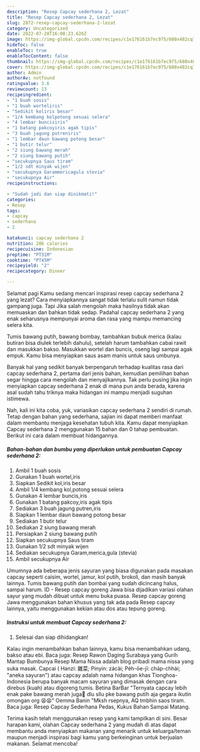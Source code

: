 ```yaml
---
description: "Resep Capcay sederhana 2, Lezat"
title: "Resep Capcay sederhana 2, Lezat"
slug: 2872-resep-capcay-sederhana-2-lezat
category: Uncategorized
date: 2022-07-28T16:08:23.626Z
image: https://img-global.cpcdn.com/recipes/c1e176161b7ec975/680x482cq70/capcay-sederhana-2-foto-resep-utama.jpg
hideToc: false
enableToc: true
enableTocContent: false
thumbnail: https://img-global.cpcdn.com/recipes/c1e176161b7ec975/680x482cq70/capcay-sederhana-2-foto-resep-utama.jpg
cover: https://img-global.cpcdn.com/recipes/c1e176161b7ec975/680x482cq70/capcay-sederhana-2-foto-resep-utama.jpg
author: Admin
authorAv: notfound
ratingvalue: 3.6
reviewcount: 13
recipeingredient:
- "1 buah sosis"
- "1 buah worteliris"
- "Sedikit koliris besar"
- "1/4 kembang kolpotong sesuai selera"
- "4 lembar buncisiris"
- "1 batang pakcoyiris agak tipis"
- "3 buah jagung putreniris"
- "1 lembar daun bawang potong besar"
- "1 butir telur"
- "2 siung bawang merah"
- "2 siung bawang putih"
- "secukupnya Saus tiram"
- "1/2 sdt minyak wijen"
- "secukupnya Garammericagula stevia"
- "secukupnya Air"
recipeinstructions:

- "Sudah jadi dan siap dinikmati!"
categories:
- Resep
tags:
- capcay
- sederhana
- 2

katakunci: capcay sederhana 2 
nutrition: 286 calories
recipecuisine: Indonesian
preptime: "PT31M"
cooktime: "PT45M"
recipeyield: "2"
recipecategory: Dinner

---
```



Selamat pagi Kamu sedang mencari inspirasi resep capcay sederhana 2 yang lezat? Cara menyiapkannya sangat tidak terlalu sulit namun tidak gampang juga. Tapi Jika salah mengolah maka hasilnya tidak akan memuaskan dan bahkan tidak sedap. Padahal capcay sederhana 2 yang enak seharusnya mempunyai aroma dan rasa yang mampu memancing selera kita.


Tumis bawang putih, bawang bombay, tambahkan bubuk merica (kalau butiran bisa diulek terlebih dahulu), setelah harum tambahkan cabai rawit dan masukkan bakso. Masukkan wortel dan buncis, oseng lagi sampai agak empuk. Kamu bisa menyiapkan saus asam manis untuk saus umbunya.

Banyak hal yang sedikit banyak berpengaruh terhadap kualitas rasa dari capcay sederhana 2, pertama dari jenis bahan, kemudian pemilihan bahan segar hingga cara mengolah dan menyajikannya. Tak perlu pusing jika ingin menyiapkan capcay sederhana 2 enak di mana pun anda berada, karena asal sudah tahu triknya maka hidangan ini mampu menjadi suguhan istimewa.


Nah, kali ini kita coba, yuk, variasikan capcay sederhana 2 sendiri di rumah. Tetap dengan bahan yang sederhana, sajian ini dapat memberi manfaat dalam membantu menjaga kesehatan tubuh kita. Kamu dapat menyiapkan Capcay sederhana 2 menggunakan 15 bahan dan 0 tahap pembuatan. Berikut ini cara dalam membuat hidangannya.

<!--inarticleads1-->

##### Bahan-bahan dan bumbu yang diperlukan untuk pembuatan Capcay sederhana 2:

1. Ambil 1 buah sosis
1. Gunakan 1 buah wortel,iris
1. Siapkan Sedikit kol,iris besar
1. Ambil 1/4 kembang kol,potong sesuai selera
1. Gunakan 4 lembar buncis,iris
1. Gunakan 1 batang pakcoy,iris agak tipis
1. Sediakan 3 buah jagung putren,iris
1. Siapkan 1 lembar daun bawang potong besar
1. Sediakan 1 butir telur
1. Sediakan 2 siung bawang merah
1. Persiapkan 2 siung bawang putih
1. Siapkan secukupnya Saus tiram
1. Gunakan 1/2 sdt minyak wijen
1. Sediakan secukupnya Garam,merica,gula (stevia)
1. Ambil secukupnya Air


Umumnya ada beberapa jenis sayuran yang biasa digunakan pada masakan capcay seperti caisim, wortel, jamur, kol putih, brokoli, dan masih banyak lainnya. Tumis bawang putih dan bombai yang sudah dicincang halus, sampai harum. ID - Resep capcay goreng Jawa bisa dijadikan variasi olahan sayur yang mudah dibuat untuk menu buka puasa. Resep capcay goreng Jawa menggunakan bahan khusus yang tak ada pada Resep capcay lainnya, yaitu menggunakan kekian atau dos atau tepung goreng. 

<!--inarticleads2-->

##### Instruksi untuk membuat Capcay sederhana 2:


1. Selesai dan siap dihidangkan!

Kalau ingin menambahkan bahan lainnya, kamu bisa menambahkan udang, bakso atau ebi. Baca juga: Resep Rawon Daging Surabaya yang Gurih Mantap Bumbunya Resep Mama Nissa adalah blog pribadi mama nissa yang suka masak. Capcai ( Hanzi: 雜菜; Pinyin: zácài; Pe̍h-ōe-jī: cha̍p-chhài; &#34;aneka sayuran&#34;) atau capcay adalah nama hidangan khas Tionghoa-Indonesia berupa banyak macam sayuran yang dimasak dengan cara direbus (kuah) atau digoreng tumis. Betina BarBar &#34;Ternyata capcay lebih enak pake bawang merah juga🤣 dlu sllu pke bawang putih aja gegara ikutin omongan org 😫😫&#34; Oemma Banin &#34;Mksh rsepnya, AQ tmbhin saos tiram. Baca juga: Resep Capcay Sederhana Pedas, Kukus Bahan Sampai Matang. 

Terima kasih telah menggunakan resep yang kami tampilkan di sini. Besar harapan kami, olahan Capcay sederhana 2 yang mudah di atas dapat membantu anda menyiapkan makanan yang menarik untuk keluarga/teman maupun menjadi inspirasi bagi kamu yang berkeinginan untuk berjualan makanan. Selamat mencoba!
